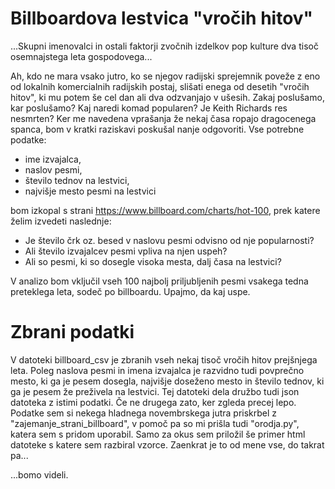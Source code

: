# Billboardova lestvica "vročih hitov"
...Skupni imenovalci in ostali faktorji zvočnih izdelkov pop kulture dva tisoč osemnajstega leta gospodovega...

Ah, kdo ne mara vsako jutro, ko se njegov radijski sprejemnik poveže z eno od lokalnih komercialnih
radijskih postaj, slišati enega od desetih "vročih hitov", ki mu potem še cel dan ali dva odzvanjajo
v ušesih. Zakaj poslušamo, kar poslušamo? Kaj naredi komad popularen? Je Keith Richards res nesmrten? 
Ker me navedena vprašanja že nekaj časa ropajo dragocenega spanca, bom v kratki raziskavi
poskušal nanje odgovoriti.
Vse potrebne podatke:
- ime izvajalca, 
- naslov pesmi, 
- število tednov na lestvici, 
- najvišje mesto pesmi na lestvici 

bom izkopal s strani https://www.billboard.com/charts/hot-100, prek katere želim izvedeti naslednje:

- Je število črk oz. besed v naslovu pesmi odvisno od nje popularnosti?
- Ali število izvajalcev pesmi vpliva na njen uspeh?
- Ali so pesmi, ki so dosegle visoka mesta, dalj časa na lestvici?

V analizo bom vključil vseh 100 najbolj priljubljenih pesmi vsakega tedna preteklega leta,
sodeč po billboardu. Upajmo, da kaj uspe. 

# Zbrani podatki
V datoteki billboard_csv je zbranih vseh nekaj tisoč vročih hitov prejšnjega leta. Poleg naslova pesmi in imena izvajalca je razvidno tudi povprečno mesto, ki ga je pesem dosegla, najvišje doseženo mesto in število tednov, ki ga je pesem že preživela na lestvici. Tej datoteki dela družbo tudi json datoteka z istimi podatki. Če ne drugega zato, ker zgleda precej lepo.
Podatke sem si nekega hladnega novembrskega jutra priskrbel z "zajemanje_strani_billboard", v pomoč pa so mi prišla tudi "orodja.py", katera sem s pridom uporabil. Samo za okus sem priložil še primer html datoteke s katere sem razbiral vzorce. Zaenkrat je to od mene vse, do takrat pa... 


...bomo videli.
